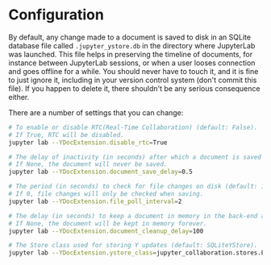 # Configuration

By default, any change made to a document is saved to disk in an SQLite database file called
`.jupyter_ystore.db` in the directory where JupyterLab was launched. This file helps in
preserving the timeline of documents, for instance between JupyterLab sessions, or when a user
looses connection and goes offline for a while. You should never have to touch it, and it is
fine to just ignore it, including in your version control system (don't commit this file). If
you happen to delete it, there shouldn't be any serious consequence either.

There are a number of settings that you can change:

```bash
# To enable or disable RTC(Real-Time Collaboration) (default: False).
# If True, RTC will be disabled.
jupyter lab --YDocExtension.disable_rtc=True

# The delay of inactivity (in seconds) after which a document is saved to disk (default: 1).
# If None, the document will never be saved.
jupyter lab --YDocExtension.document_save_delay=0.5

# The period (in seconds) to check for file changes on disk (default: 1).
# If 0, file changes will only be checked when saving.
jupyter lab --YDocExtension.file_poll_interval=2

# The delay (in seconds) to keep a document in memory in the back-end after all clients disconnect (default: 60).
# If None, the document will be kept in memory forever.
jupyter lab --YDocExtension.document_cleanup_delay=100

# The Store class used for storing Y updates (default: SQLiteYStore).
jupyter lab --YDocExtension.ystore_class=jupyter_collaboration.stores.FileYStore
```
